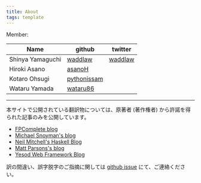 ```yaml
---
title: About
tags: template
---
```


Member:

Name | github | twitter
-----|--------|-------
Shinya Yamaguchi | [waddlaw](https://github.com/waddlaw) | [waddlaw](https://twitter.com/waddlaw)
Hiroki Asano | [asanoH](https://github.com/asanoH) |
Kotaro Ohsugi | [pythonissam](https://github.com/pythonissam) |
Wataru Yamada | [wataru86](https://github.com/wataru86) |

---

本サイトで公開されている翻訳物については、原著者 (著作権者) から許諾を得られた記事のみを公開しています。

- [FPComplete blog](https://www.fpcomplete.com/blog)
- [Michael Snoyman's blog](https://www.snoyman.com/)
- [Neil Mitchell's Haskell Blog](http://neilmitchell.blogspot.jp/)
- [Matt Parsons's blog](http://www.parsonsmatt.org/)
- [Yesod Web Framework Blog](https://www.yesodweb.com/blog/)

訳の間違い、誤字脱字のご指摘に関しては [github issue](https://github.com/e-bigmoon/haskell-blog/issues) にて、ご連絡ください。